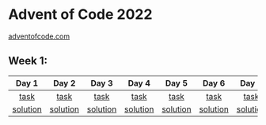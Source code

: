 # Advent of Code 2022
[adventofcode.com](https://adventofcode.com/)
## Week 1:

|                        Day 1                         |               Day 2                                  |               Day 3                                  |                        Day 4                         |                        Day 5                         |                         Day 6                         |                        Day 7                         |
|:----------------------------------------------------:|:----------------------------------------------------:|:----------------------------------------------------:|:----------------------------------------------------:|:----------------------------------------------------:|:-----------------------------------------------------:|:----------------------------------------------------:|
|    [task](https://adventofcode.com/2022/day/1)       |     [task](https://adventofcode.com/2022/day/2)      |     [task](https://adventofcode.com/2022/day/3)      |     [task](https://adventofcode.com/2022/day/4)      |     [task](https://adventofcode.com/2022/day/5)      |      [task](https://adventofcode.com/2022/day/6)      |     [task](https://adventofcode.com/2022/day/7)      |
| [solution](/src/main/java/pl/mz/day01/Solution.java) | [solution](/src/main/java/pl/mz/day02/Solution.java) | [solution](/src/main/java/pl/mz/day03/Solution.java) | [solution](/src/main/java/pl/mz/day04/Solution.java) | [solution](/src/main/java/pl/mz/day05/Solution.java) | [solution](/src/main/java/pl/mz/day06/Solution.java)  | [solution](/src/main/java/pl/mz/day07/Solution.java) |

[//]: # (## Week 2:)

[//]: # ()
[//]: # (|                        Day 8                         |                        Day 9                         |                        Day 10                        |                        Day 11                        |                        Day 12                        |                        Day 13                        |                        Day 14                        |)

[//]: # (|:----------------------------------------------------:|:----------------------------------------------------:|:----------------------------------------------------:|:----------------------------------------------------:|:----------------------------------------------------:|:----------------------------------------------------:|:----------------------------------------------------:|)

[//]: # (|     [task]&#40;https://adventofcode.com/2022/day/8&#41;      |     [task]&#40;https://adventofcode.com/2022/day/9&#41;      |     [task]&#40;https://adventofcode.com/2022/day/10&#41;     |     [task]&#40;https://adventofcode.com/2022/day/11&#41;     |     [task]&#40;https://adventofcode.com/2022/day/12&#41;     |     [task]&#40;https://adventofcode.com/2022/day/13&#41;     |     [task]&#40;https://adventofcode.com/2022/day/14&#41;     |)

[//]: # (| [solution]&#40;/src/main/java/pl/mz/day08/Solution.java&#41; | [solution]&#40;/src/main/java/pl/mz/day09/Solution.java&#41; | [solution]&#40;/src/main/java/pl/mz/day10/Solution.java&#41; | [solution]&#40;/src/main/java/pl/mz/day11/Solution.java&#41; | [solution]&#40;/src/main/java/pl/mz/day12/Solution.java&#41; | [solution]&#40;/src/main/java/pl/mz/day13/Solution.java&#41; | [solution]&#40;/src/main/java/pl/mz/day14/Solution.java&#41; |)